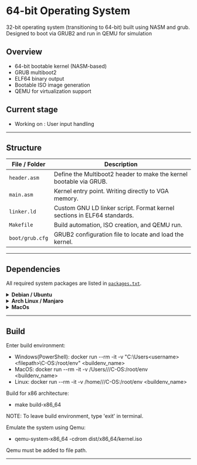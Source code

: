 #  64-bit Operating System

32-bit operating system (transitioning to 64-bit) built using NASM and grub.
Designed to boot via GRUB2 and run in QEMU for simulation


## Overview

- 64-bit bootable kernel (NASM-based)
- GRUB multiboot2 
- ELF64 binary output
- Bootable ISO image generation
- QEMU for virtualization support



## Current stage
- Working on : User input handling
---

## Structure

| File / Folder     | Description |
|------------------|-------------|
| `header.asm`     | Define the Multiboot2 header to make the kernel bootable via GRUB. |
| `main.asm`       | Kernel entry point. Writing directly to VGA memory. |
| `linker.ld`      | Custom GNU LD linker script. Format kernel sections in ELF64 standards. |
| `Makefile`       | Build automation, ISO creation, and QEMU run. |
| `boot/grub.cfg`  | GRUB2 configuration file to locate and load the kernel. |


---

## Dependencies 

All required system packages are listed in [`packages.txt`](./packages.txt).

<details>
<summary><strong> Debian / Ubuntu</strong></summary>

```bash
sudo xargs -a packages.txt apt install -y
```

</details> <details> <summary><strong> Arch Linux / Manjaro</strong></summary>

```bash
sudo pacman -S --needed $(< packages.txt)
```
</details> <details> <summary><strong> MacOs </strong></summary>

```bash
xargs brew install < packages.txt
```
NOTE: GRUB is not officially supported via Homebrew.
For ISO generation, consider using a Linux VM or Docker container

</details>

---

## Build

Enter build environment: 

- Windows(PowerShell): docker run --rm -it -v "C:\Users\<username>\<filepath>\C-OS:/root/env" <buildenv_name>
- MacOS: docker run --rm -it -v /Users/<username>/<filepath>/C-OS:/root/env <buildenv_name>
- Linux: docker run --rm -it -v /home/<username>/<filepath>/C-OS:/root/env <buildenv_name>

Build for x86 architecture: 

- make build-x86_64

NOTE: To leave build environment, type 'exit' in terminal.

Emulate the system using Qemu: 

-  qemu-system-x86_64 -cdrom dist/x86_64/kernel.iso         

Qemu must be added to file path.
 
---
